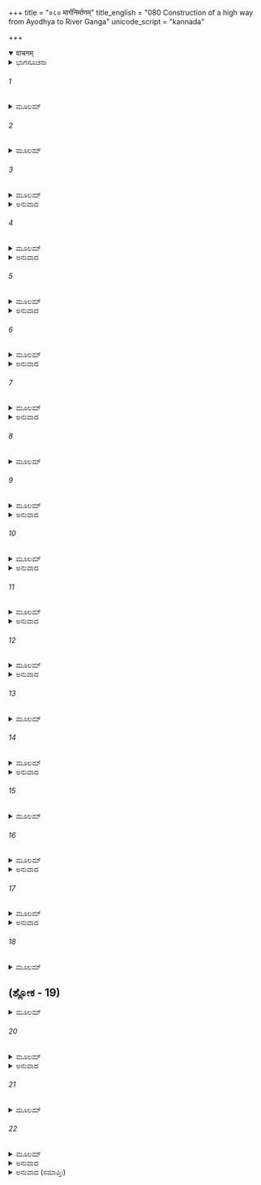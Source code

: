 +++
title = "०८० मार्गनिर्माणम्"
title_english = "080 Construction of a high way from Ayodhya to River Ganga"
unicode_script = "kannada"

+++
<details open><summary>वाचनम्</summary>

<div class="audioEmbed"  caption="श्रीराम-हरिसीताराममूर्ति-घनपाठिभ्यां वचनम्" src="https://archive.org/download/Ramayana-recitation-Sriram-harisItArAmamUrti-Ghanapaati-v2/Kanda_2/Kanda_2_AYK-080-Marga_Nirmanam.mp3"></div>
</details>



<details><summary>ಭಾಗಸೂಚನಾ</summary>

ಶಿಲ್ಪಿಗಳಿಂದ ಅಯೋಧ್ಯೆಯಿಂದ ಗಂಗಾನದಿಯವರೆಗೆ ಸುರಮ್ಯವಾದ ಶಿಬಿರಗಳ ಮತ್ತು ವಾಪೀಕೂಪಗಳಿಂದ ಯುಕ್ತವಾದ ಸುಖದಾಯಕ ರಾಜಮಾರ್ಗದ ನಿರ್ಮಾಣ
</details>

###### 1


<details><summary>ಮೂಲಮ್</summary>

ಅಥ ಭೂಮಿಪ್ರದೇಶಜ್ಞಾಃ ಸೂತ್ರಕರ್ಮವಿಶಾರದಾಃ ।  
ಸ್ವಕರ್ಮಾಭಿರತಾಃಶೂರಾಃ ಖನಕಾ ಯಂತ್ರಕಾಸ್ತಥಾ ॥
</details>

###### 2


<details><summary>ಮೂಲಮ್</summary>

ಕರ್ಮಾಂತಿಕಾಃ ಸ್ಥಪತಯಃ ಪುರುಷಾ ಯಂತ್ರಕೋವಿದಾಃ ।  
ತಥಾ ವರ್ಧಕಯಶ್ಚೈವ ಮಾರ್ಗಿಣೋ ವೃಕ್ಷತಕ್ಷಕಾಃ ॥
</details>

###### 3


<details><summary>ಮೂಲಮ್</summary>

ಸೂಪಕಾರಾಃ ಸುಧಾಕಾರಾ ವಂಶಚರ್ಮಕೃತಸ್ತಥಾ ।  
ಸಮರ್ಥಾ ಯೇ ಚ ದ್ರಷ್ಟಾರಃ ಪುರತಶ್ಚ ಪ್ರತಸ್ಥಿರೇ ॥
</details>

<details><summary>ಅನುವಾದ</summary>

ಭರತನ ಅಭಿಪ್ರಾಯವನ್ನು ಅನುಮೋದಿಸಿದ ಪ್ರಜಾ ಜನರು ಬಳಿಕ ಅರಣ್ಯಮಾರ್ಗದಲ್ಲಿರುವ ಹಳ್ಳ-ತಿಟ್ಟು ಪ್ರದೇಶಗಳನ್ನು ತಿಳಿದವರೂ, ಸೂತ್ರಕರ್ಮ (ಹಗ್ಗದ ಮೂಲಕ ಭೂಮಿಯನ್ನು ಅಳತೆ ಮಾಡುವುದರಲ್ಲಿ) ಕುಶಲರೂ, ಮಾರ್ಗರಕ್ಷಣೆಯೇ ಮೊದಲಾದ ತಮ್ಮ-ತಮ್ಮ ಕಾರ್ಯಗಳಲ್ಲಿ ನಿಷ್ಠಾವಂತರೂ, ಶೂರರೂ, ಭೂಮಿಯನ್ನು ಅಗೆಯುವವರೂ, ಸುರಂಗವನ್ನು ನಿರ್ಮಿಸುವವರೂ, ಹಳ್ಳ, ನದಿಗಳನ್ನು ದಾಟಲು ಬೇಕಾದ ಯಂತ್ರಸಾಮಗ್ರಿಗಳನ್ನು ಹೊಂದಿದವರೂ, ವೇತನದಿಂದ ಜೀವಿಸುವವರೂ, ರಥವೇ ಮೊದಲಾದ ವಾಹನಗಳನ್ನು ಮಾಡುವವರೂ, ಯಂತ್ರಚಾಲನೆಯಲ್ಲಿ ಕುಶಲರೂ, ಮರಗೆಲಸದವರೂ, ಬಾವಿ ತೋಡುವವರೂ, ಬಣ್ಣ ಹಚ್ಚುವವರೂ, ಚಮ್ಮಾರರೂ, ಮೇದರೂ (ಬಿದಿರಿನ ಬುಟ್ಟಿ ಚಾಪೆ ಹೆಣೆಯುವವರು) ಹಿಂದೆ ಅರಣ್ಯಮಾರ್ಗವನ್ನು ನೋಡಿದ್ದ ಅನುಭವಿಗಳು ಸಮರ್ಥ್ಯಶಾಲಿ ಜನರು ಮುಂದಾಗಿ ಹೊರಟರು.॥1-3॥
</details>

###### 4


<details><summary>ಮೂಲಮ್</summary>

ಸ ತು ಹರ್ಷಾತ್ ತಮುದ್ದೇಶಂ ಜನೌಘೋ ವಿಪುಲಃ ಪ್ರಯಾನ್ ।  
ಅಶೋಭತ ಮಹಾವೇಗಃ ಸಾಗರಸ್ಯೇವ ಪರ್ವಣಿ ॥
</details>

<details><summary>ಅನುವಾದ</summary>

ಆಗ ಮಾರ್ಗವನ್ನು ಸರಿಪಡಿಸಲು ವಿಶಾಲ ಜನ ಸಮುದಾಯ ಬಹಳ ಹರ್ಷದಿಂದ ಅರಣ್ಯದ ಕಡೆಗೆ ಹೊರಟಿತು. ಪೂರ್ಣಿಮೆಯ ದಿನ ಉಕ್ಕುವ ಸಮುದ್ರದಂತೆ ಅದು ಶೋಭಿಸುತ್ತಿತ್ತು.॥4॥
</details>

###### 5


<details><summary>ಮೂಲಮ್</summary>

ತೇ ಸ್ವವಾರಂ ಸಮಾಸ್ಥಾಯ ವತ್ಮಕರ್ಮಣಿ ಕೋವಿದಾಃ ।  
ಕರಣೈರ್ವಿವಿಧೋಪೇತೈಃ ಪುರಸ್ತಾತ್ ಸಂಪ್ರತಸ್ಥಿರೇ ॥
</details>

<details><summary>ಅನುವಾದ</summary>

ಮಾರ್ಗ ನಿರ್ಮಾಣದಲ್ಲಿ ನಿಪುಣರಾದ ಆ ಶಿಲ್ಪಿಗಳು ತಮ್ಮ-ತಮ್ಮ ಸಹಾಯಕರೊಂದಿಗೆ ಅನೇಕ ಪ್ರಕಾರದ ಗುದ್ದಲಿ, ಪಿಕಾಸು, ಮಂಕರಿ ಮೊದಲಾದ ಸಲಕರಣೆಗಳೊಂದಿಗೆ ಮುಂದಾಗಿ ನಡೆದರು.॥5॥
</details>

###### 6


<details><summary>ಮೂಲಮ್</summary>

ಲತಾ ವಲ್ಲೀಶ್ಚ ಗುಲ್ಮಾಂಶ್ಚ ಸ್ಥಾಣೂನಶ್ಮನ ಏವ ಚ ।  
ಜನಾಸ್ತೇ ಚಕ್ರಿರೇ ಮಾರ್ಗಂ ಛಿಂದಂತೋವಿವಿಧಾನ್ ಧ್ರುಮಾನ್ ॥
</details>

<details><summary>ಅನುವಾದ</summary>

ಅವರು ದಾರಿಗೆ ಅಡ್ಡವಾಗಿದ್ದ ಕೊಂಬೆಗಳನ್ನು, ಬಳ್ಳಿಗಳನ್ನು, ಪೊದೆಗಳನ್ನು, ಮೋಟುಮರಗಳನ್ನು, ಕಲ್ಲುಬಂಡೆಗಳನ್ನು ತೆಗೆದು ಹಾಕುತ್ತಾ ಅನೇಕ ವೃಕ್ಷಗಳನ್ನು ಕಡಿದುಹಾಕುತ್ತಾ ಮಾರ್ಗವನ್ನು ತಯಾರು ಮಾಡತೊಡಗಿದರು.॥6॥
</details>

###### 7


<details><summary>ಮೂಲಮ್</summary>

ಅವೃಕ್ಷೇಷು ಚ ದೇಶೇಷು ಕೇಚಿದ್ ವೃಕ್ಷಾನರೋಪಯನ್ ।  
ಕೇಚಿತ್ಕುಠಾರೈಷ್ಟಂಕೈಶ್ಚ ದಾತ್ರೈಶ್ಛಿಂದನ್ ಕ್ವಚಿತ್ ಕ್ವಚಿತ್ ॥
</details>

<details><summary>ಅನುವಾದ</summary>

ಮರಗಳಿಲ್ಲದ ಕಡೆಗಳಲ್ಲಿ ಕೆಲವರು ಸಾಲುಮರಗಳನ್ನು ನೆಟ್ಟರು. ಕೆಲವರು ದಾರಿಗೆ ಅಡ್ಡಲಾಗಿದ್ದ ಮರಗಳನ್ನು ಕೊಡಲಿಯಿಂದ ಕಡಿಯುತ್ತಾ, ಉಳಿಗಳಿಂದ ಬಂಡೆಗಳನ್ನೊಡೆಯುತ್ತಾ, ಮಚ್ಚುಗಳಿಂದ ಪೊದೆಗಳನ್ನು ಸವರುತ್ತಾ ದಾರಿ ನಿರ್ಮಿಸಿದರು.॥7॥
</details>

###### 8


<details><summary>ಮೂಲಮ್</summary>

ಅಪರೇ ವೀರಣಸ್ತಂಬಾನ್ಬಲಿನೋ ಬಲವತ್ತರಾಃ ।  
ವಿಧಮಂತಿ ಸ್ಮ ದುರ್ಗಾಣಿ ಸ್ಥಲಾನಿ ಚ ತತಸ್ತತಃ ॥
</details>

###### 9


<details><summary>ಮೂಲಮ್</summary>

ಅಪರೇಽಪೂರಯನ್ಕೂಪಾನ್ ಪಾಂಸುಭಿಃ ಶ್ವಭ್ರಮಾಯತಮ್ ।  
ನಿಮ್ನಭಾಗಾಂಸ್ತಥೈವಾಶು ಸಮಾಂಶ್ಚಕ್ರುಃ ಸಮಂತತಃ ॥
</details>

<details><summary>ಅನುವಾದ</summary>

ಇತರ ಕೆಲವು ಬಲಿಷ್ಠರು ಕುಶ-ಕಾಸ ಮೊದಲಾದ ಹುಲ್ಲು, ಸಣ್ಣಗಿಡಗಳನ್ನು, ಬೇರುಗಳನ್ನು ಕೈಗಳಿಂದಲೇ ಕಿತ್ತು ಹಾಕಿದರು. ಕೆಲವರು ಎತ್ತರ-ತಗ್ಗಾದ ದುರ್ಗಮ ಸ್ಥಾನಗಳನ್ನು ಅಗೆದು-ಅಗೆದು ಸಮತಟ್ಟಾಗಿಸಿದರು. ಬೇರೆ ಕೆಲವರು ಹೊಂಡಗಳನ್ನು ಮಣ್ಣಿನಿಂದ ಮುಚ್ಚಿಬಿಡುತ್ತಿದ್ದರು. ಹೀಗೆ ಶೀಘ್ರವಾಗಿ ಮಾರ್ಗದ ಕಾರ್ಯ ಸಾಗುತ್ತಿತ್ತು.॥8-9॥
</details>

###### 10


<details><summary>ಮೂಲಮ್</summary>

ಬಬಂಧುರ್ಬಂಧುನೀಯಾಂಶ್ಚ ಕ್ಷೋದ್ಯಾನ್ ಸಂಚುಕ್ಷುದುಸ್ತಥಾ ।  
ಬಿಭಿದುರ್ಭೇದನೀಯಾಂಶ್ಚ ತಾಂಸ್ತಾನ್ದೇಶಾನ್ನರಾಸ್ತದಾ ॥
</details>

<details><summary>ಅನುವಾದ</summary>

ಅವರು ಆಳವಾದ ನೀರಿನ ಮೇಲೆ ಯೋಗ್ಯ ಸೇತುವೆಗಳನ್ನು ಕಟ್ಟಿದರು. ಒರಟಾದ ಕಲ್ಲುಮಯ ನೆಲವನ್ನು ದಾಮಾಸುಗಳಿಂದ ತಟ್ಟಿ ಮೃದುವಾಗಿಸಿದರು. ಎತ್ತರವಾದ ಗುಡ್ಡಗಳಿರುವೆಡೆ ಸುರಂಗವನ್ನು ಕೊರೆದರು. ಈ ಪ್ರಕಾರ ಬೇರೆ-ಬೇರೆ ಪ್ರದೇಶಗಳಲ್ಲಿ ಅಲ್ಲಿಯ ಆವಶ್ಯಕತೆಗನುಸಾರ ಕಾರ್ಯ ಮಾಡುತ್ತಿದ್ದರು.॥10॥
</details>

###### 11


<details><summary>ಮೂಲಮ್</summary>

ಅಚಿರೇಣ ತು ಕಾಲೇನ ಪರಿವಾಹಾನ್ ಬಹೂದಕಾನ್ ।  
ಚಕ್ರುರ್ಬಹುವಿಧಾಕಾರಾನ್ ಸಾಗರಪ್ರತಿಮಾನ್ಬಹೂನ್ ॥
</details>

<details><summary>ಅನುವಾದ</summary>

ಸಣ್ಣ-ಸಣ್ಣ ತೊರೆಗಳ ನೀರು ಎಲ್ಲೆಡೆ ಹರಿಯುತ್ತಿತ್ತು, ಅದಕ್ಕೆ ಸುತ್ತಲು ಕಟ್ಟೆ ಕಟ್ಟಿ ಕೆರೆಗಳನ್ನು ನಿರ್ಮಿಸಿದರು. ಈ ರೀತಿ ಸ್ವಲ್ಪ ಸಮಯದಲ್ಲೇ ಅನೇಕ ಸರೋವರಗಳನ್ನು ನಿರ್ಮಿಸಿದರು. ಅವು ಆಳವಾದ ನೀರು ತುಂಬಿದ್ದರಿಂದ ಸಮುದ್ರದಂತೆ ತೋರುತ್ತಿತ್ತು.॥11॥
</details>

###### 12


<details><summary>ಮೂಲಮ್</summary>

ನಿರ್ಜಲೇಷು ಚ ದೇಶೇಷುಖಾನಯಾಮಾಸುರುತ್ತಮಾನ್ ।  
ಉದಪಾನಾನ್ಬಹುವಿಧಾನ್ ವೇದಿಕಾಪರಿಮಂಡಿತಾನ್ ॥
</details>

<details><summary>ಅನುವಾದ</summary>

ನೀರಿಲ್ಲದ ಕಡೆಗಳಲ್ಲಿ ನಾನಾ ಪ್ರಕಾರದ ಉತ್ತಮವಾದ ಕಲ್ಯಾಣಿಗಳನ್ನು, ಬಾವಿಗಳನ್ನು ಕಟ್ಟಿದರು. ಅವು ಸುತ್ತಲಿರುವ ಸೋಪಾನಗಳಿಂದ ಅಲಂಕೃತವಾಗಿದ್ದವು.॥12॥
</details>

###### 13


<details><summary>ಮೂಲಮ್</summary>

ಸಸುಧಾಕುಟ್ಟಿಮತಲಃ ಪ್ರಪುಷ್ಪಿತಮಹೀರುಹಃ ।  
ಮತ್ತೋದ್ಘುಷ್ಟದ್ವಿಜಗಣಃ ಪತಾಕಾಭಿರಲಂಕೃತಃ ॥
</details>

###### 14


<details><summary>ಮೂಲಮ್</summary>

ಚಂದನೋದಕಸಂಸಿಕ್ತೋ ನಾನಾಕುಸುಮಭೂಷಿತಃ ।  
ಬಹ್ವಶೋಭತ ಸೇನಾಯಾಃ ಪಂಥಾಃ ಸುರಪಥೋಪಮಃ ॥
</details>

<details><summary>ಅನುವಾದ</summary>

ಹೀಗೆ ಸೇನೆಯ ಆ ಮಾರ್ಗವು ದೇವತೆಗಳ ಮಾರ್ಗದಂತೆ ಹೆಚ್ಚು ಶೋಭಿಸತೊಡಗಿತು. ಅದರ ಮೇಲೆ ಸುಣ್ಣಗಚ್ಚು ಹಾಸಿ ಬಡಿದು ಭದ್ರಪಡಿಸಲಾಗಿತ್ತು. ಅದರ ಇಕ್ಕೆಲಗಳಲ್ಲಿ ಹೂವುಗಳಿಂದ ಸುಶೋಭಿತ ಮರಗಳನ್ನು ನೆಟ್ಟರು. ಅಲ್ಲಿಯ ವೃಕ್ಷಗಳ ಮೇಲೆ ಪಕ್ಷಿಗಳು ಚಿಲಿಪಿಲಿಗುಟ್ಟುತ್ತಿದ್ದವು. ಇಡೀ ಮಾರ್ಗವನ್ನು ಪತಾಕೆಗಳಿಂದ ಅಲಂಕರಿಸಿದರು, ಧೂಳು ಏಳದಂತೆ ಚಂದನ ಮಿಶ್ರಿತ ನೀರನ್ನು ಸಿಂಪಡಿಸಲಾಗಿತ್ತು ಮತ್ತು ಅನೇಕ ಪ್ರಕಾರದ ಹೂವುಗಳಿಂದ ಆ ಮಾರ್ಗವನ್ನು ಅಲಂಕರಿಸಿದರು.॥13-14॥
</details>

###### 15


<details><summary>ಮೂಲಮ್</summary>

ಆಜ್ಞಾಪ್ಯಾಥ ಯಥಾಜ್ಞಪ್ತಿ ಯುಕ್ತಾಸ್ತೇಽಧಿಕೃತಾನರಾಃ ।  
ರಮಣೀಯೇಷು ದೇಶೇಷುಬಹುಸ್ವಾದುಲೇಷು ಚ ॥
</details>

###### 16


<details><summary>ಮೂಲಮ್</summary>

ಯೋ ನಿವೇಶಸ್ತ್ವಭಿಪ್ರೇತೋ ಭರತಸ್ಯ ಮಹಾತ್ಮನಃ ।  
ಭೂಯಸ್ತಂ ಶೋಭಯಾಮಾಸುರ್ಭೂಷಾಭಿರ್ಭೂಷಣೋಪಮಮ್ ॥
</details>

<details><summary>ಅನುವಾದ</summary>

ಮಾರ್ಗದ ನಿರ್ಮಾಣವಾದ ಬಳಿಕ ಅಲ್ಲಲ್ಲಿ ತಂಗಲು ಶಿಬಿರಗಳನ್ನು ನಿರ್ಮಿಸಲು ಆಜ್ಞಾಪಿಸಿದ್ದ ಜನರು ಕಾರ್ಯದಲ್ಲಿ ದತ್ತಚಿತ್ತರಾಗಿ ಸೇವಕರಂತೆ ಕಾರ್ಯಮಾಡಲು ಅಪ್ಪಣೆ ಮಾಡಿದರು. ಸ್ವಾದಿಷ್ಟ ಫಲಗಳು ಧಾರಾಳವಿರುವಲ್ಲಿ ಶಿಬಿರಗಳನ್ನು ನಿರ್ಮಿಸಿದರು. ಭರತನ ಇಚ್ಛೆಯಂತೆ ಆ ಶಿಬಿರಗಳನ್ನು ನಾನಾ ರೀತಿಯ ಅಲಂಕಾರಗಳಿಂದ ಅಣಿಗೊಳಿಸಿದರು.॥15-16॥
</details>

###### 17


<details><summary>ಮೂಲಮ್</summary>

ನಕ್ಷತ್ರೇಷು ಪ್ರಶಸ್ತೇಷು ಮುಹೂರ್ತೇಷು ಚ ತದ್ವಿದಃ ।  
ನಿವೇಶಾನ್ ಸ್ಥಾಪಯಾಮಾಸುರ್ಭರತಸ್ಯ ಮಹಾತ್ಮನಃ ॥
</details>

<details><summary>ಅನುವಾದ</summary>

ವಾಸ್ತು ಕರ್ಮವನ್ನು ತಿಳಿದ ವಿದ್ವಾಂಸರು ಉತ್ತಮ ನಕ್ಷತ್ರ ಮತ್ತು ಮುಹೂರ್ತಗಳಲ್ಲಿ ಮಹಾತ್ಮಾ ಭರತನು ತಂಗಲಿರುವ ಸ್ಥಾನಗಳಲ್ಲಿ ವಾಸ್ತುಪ್ರತಿಷ್ಠೆ ಮಾಡಿಸಿದರು.॥17॥
</details>

###### 18


<details><summary>ಮೂಲಮ್</summary>

ಬಹುಪಾಂಸುಚಯಾಶ್ಚಾಪಿ ಪರಿಖಾಃ ಪರಿವಾರಿತಾಃ ।  
ತತ್ರೇಂದ್ರನೀಲಪ್ರತಿಮಾಃ ಪ್ರತೋಲೀವರಶೋಭಿತಾಃ ॥
</details>

## (ಶ್ಲೋಕ  - 19)


<details><summary>ಮೂಲಮ್</summary>

ಪ್ರಾಸಾದಮಾಲಾಸಂಯುಕ್ತಾಃಸೌಧಪ್ರಾಕಾರಸಂವೃತಾಃ ।  
ಪತಾಕಾಶೋಭಿತಾಃ ಸರ್ವೇಸುನಿರ್ಮಿತಮಹಾಪಥಾಃ ॥
</details>

###### 20


<details><summary>ಮೂಲಮ್</summary>

ವಿಸರ್ಪದ್ಭಿರಿವಾಕಾಶೇ ವಿಟಂಕಾಗ್ರವಿಮಾನಕೈಃ ।  
ಸಮುಚ್ಛ್ರಿತೈರ್ನಿವೇಶಾಸ್ತೇ ಬಭುಃ ಶಕ್ರಪುರೋಪಮಾಃ ॥
</details>

<details><summary>ಅನುವಾದ</summary>

ದಾರಿಯಲ್ಲಿ ನಿರ್ಮಿಸಿದ ವಿಶ್ರಾಮ ಸ್ಥಾನಗಳನ್ನು ಇಂದ್ರಪುರಿಯಂತೆ ಶೋಭಿಸುತ್ತಿದ್ದವು. ಅವುಗಳ ಸುತ್ತಲು ಕಂದಕಗಳನ್ನು ತೋಡಿದ್ದರು. ಎತ್ತರವಾಗಿ ಮಣ್ಣಿನಗೋಡೆ ನಿರ್ಮಿಸಿದ್ದವು. ಆ ನಿವೇಶನಗಳ ಒಳಗೆ ಇಂದ್ರನೀಲಮಣಿಗಳಿಂದ ಮಾಡಿದ ಪ್ರತಿಮೆಗಳನ್ನು ಅಲಂಕರಿಸಲಾಗಿತ್ತು. ರಾಜ ಮಾರ್ಗದಿಂದ, ಗಲ್ಲಿಗಳಿಂದ ಅವುಗಳು ಶೋಭಿಸುತ್ತಿದ್ದವು. ರಾಜಕೀಯ ಗೃಹಗಳಿಂದ, ದೇವಸ್ಥಾನಗಳಿಂದ ಕೂಡಿದ ಆ ಶಿಬಿರಗಳು ಸುಣ್ಣ-ಬಣ್ಣಗಳು ಬಳಿದು, ಸುತ್ತಲು ಗೋಡೆಗಳು ಇದ್ದವು. ಎಲ್ಲ ವಿಶ್ರಾಮ ಸ್ಥಾನಗಳನ್ನು ಪತಾಕೆಗಳಿಂದ ಸುಶೋಭಿತವಾಗಿದ್ದವು. ಎಲ್ಲೆಡೆ ದೊಡ್ಡ-ದೊಡ್ಡ ರಸ್ತೆಗಳನ್ನು ಸುಂದರವಾಗಿ ನಿರ್ಮಿಸಲಾಗಿತ್ತು. ಪಾರಿವಾಳಗಳು ಇರುವ ಗೂಡುಗಳಿಂದ, ಎತ್ತರವಾದ ಗೋಪುರ-ವಿಮಾನಗಳಿಂದಾಗಿ ಆ ಎಲ್ಲ ಶಿಬಿರಗಳು ತುಂಬಾ ಶೋಭಿಸುತ್ತಿದ್ದವು.॥18-20॥
</details>

###### 21


<details><summary>ಮೂಲಮ್</summary>

ಜಾಹ್ನವೀಂ ತು ಸಮಾಸಾದ್ಯ ವಿವಿಧದ್ರುಮಕಾನನಾಮ್ ।  
ಶೀತಲಾಮಲಪಾನೀಯಾಂ ಮಹಾಮೀನಸಮಾಕುಲಾಮ್ ॥
</details>

###### 22


<details><summary>ಮೂಲಮ್</summary>

ಸಚಂದ್ರತಾರಾಗಣಮಂಡಿತಂ ಯಥಾ  
ನಭಃ ಕ್ಷಪಾಯಾಮಮಲಂ ವಿರಾಜತೇ ।  
ನರೇಂದ್ರಮಾರ್ಗಃ ಸ ತದಾ ವ್ಯರಾಜತ  
ಕ್ರಮೇಣರಮ್ಯಃ ಶುಭಶಿಲ್ಪಿನಿರ್ಮಿತಃ ॥
</details>

<details><summary>ಅನುವಾದ</summary>

ನಾನಾ ಪ್ರಕಾರದ ವೃಕ್ಷಗಳ ವನಗಳಿಂದ ಸುಶೋಭಿತ, ಶೀತಲ-ನಿರ್ಮಲ ನೀರಿನಿಂದ ತುಂಬಿದ, ದೊಡ್ಡ-ದೊಡ್ಡ ಮೀನುಗಳಿಂದ ವ್ಯಾಪ್ತವಾದ ಗಂಗೆಯ ತೀರದವರೆಗೆ ಮಾಡಿದ ಆ ರಮಣೀಯ ರಾಜಮಾರ್ಗವು ಆಗ ಬಹಳ ಶೋಭಿಸುತ್ತಿತ್ತು. ಉತ್ತಮ ಶಿಲ್ಪಿಗಳು ಅದನ್ನು ನಿರ್ಮಿಸಿದ್ದರು. ರಾತ್ರಿಯಲ್ಲಿ ಅದು ಚಂದ್ರ-ನಕ್ಷತ್ರಗಳಿಂದ ತುಂಬಿದ ನಿರ್ಮಲ ಆಕಾಶದಂತೆ ಸುಶೋಭಿತವಾಗುತ್ತಿತ್ತು.॥21-22॥
</details>

<details><summary>ಅನುವಾದ (ಸಮಾಪ್ತಿಃ)</summary>

ಶ್ರೀವಾಲ್ಮೀಕಿ ವಿರಚಿತ ಆರ್ಷರಾಮಾಯಣ ಆದಿಕಾವ್ಯದ ಅಯೋಧ್ಯಾಕಾಂಡದಲ್ಲಿ ಎಂಭತ್ತನೆಯ ಸರ್ಗ ಪೂರ್ಣವಾಯಿತು.॥80॥
</details>

